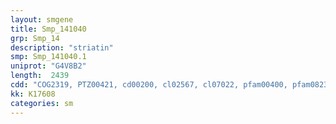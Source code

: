 ```yaml
---
layout: smgene
title: Smp_141040
grp: Smp_14
description: "striatin"
smp: Smp_141040.1
uniprot: "G4V8B2"
length:  2439
cdd: "COG2319, PTZ00421, cd00200, cl02567, cl07022, pfam00400, pfam08232, smart00320"
kk: K17608
categories: sm
---
```

